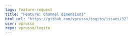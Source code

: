 ```yaml
---
tags: feature-request
title: "Feature: Channel dimensions"
html_url: "https://github.com/vprusso/toqito/issues/32"
user: vprusso
repo: vprusso/toqito
---
```


